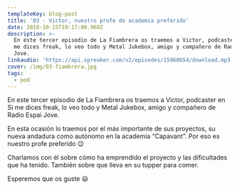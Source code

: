 ```yaml
---
templateKey: blog-post
title: '03 - Victor, nuestro profe de academia preferido'
date: 2018-10-15T19:17:00.960Z
description: >-
  En este tercer episodio de La Fiambrera os traemos a Victor, podcaster en Si
  me dices freak, lo veo todo y Metal Jukebox, amigo y compañero de Radio Espai
  Jove. 
linkaudio: 'https://api.spreaker.com/v2/episodes/15968654/download.mp3'
cover: /img/03-fiambrera.jpg
tags:
  - pod
---
```

En este tercer episodio de La Fiambrera os traemos a Victor, podcaster en Si me dices freak, lo veo todo y Metal Jukebox, amigo y compañero de Radio Espai Jove. 



En esta ocasión lo traemos por el más importante de sus proyectos, su nueva andadura como autónomo en la academia “Capavant”. Por eso es nuestro profe preferido 😉



Charlamos con él sobre cómo ha emprendido el proyecto y las dificultades que ha tenido. También sobre que lleva en su tupper para comer.



Esperemos que os guste 😃

